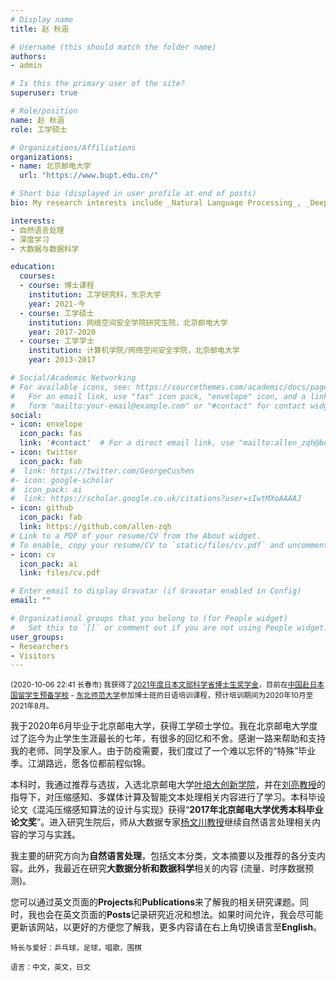 ```yaml
---
# Display name
title: 赵 秋涵

# Username (this should match the folder name)
authors:
- admin

# Is this the primary user of the site?
superuser: true

# Role/position
name: 赵 秋涵
role: 工学硕士

# Organizations/Affiliations
organizations:
- name: 北京邮电大学
  url: "https://www.bupt.edu.cn/"

# Short bio (displayed in user profile at end of posts)
bio: My research interests include _Natural Language Processing_, _Deep Learning_ and _Data Science_. If you get interets in my research topics, please contact me as allen_zqh@bupt.edu.cn.

interests:
- 自然语言处理
- 深度学习
- 大数据与数据科学

education:
  courses:
  - course: 博士课程
    institution: 工学研究科，东京大学
    year: 2021-今
  - course: 工学硕士
    institution: 网络空间安全学院研究生院，北京邮电大学
    year: 2017-2020
  - course: 工学学士
    institution: 计算机学院/网络空间安全学院，北京邮电大学
    year: 2013-2017

# Social/Academic Networking
# For available icons, see: https://sourcethemes.com/academic/docs/page-builder/#icons
#   For an email link, use "fas" icon pack, "envelope" icon, and a link in the
#   form "mailto:your-email@example.com" or "#contact" for contact widget.
social:
- icon: envelope
  icon_pack: fas
  link: '#contact'  # For a direct email link, use "mailto:allen_zqh@bupt.edu.cn".
- icon: twitter
  icon_pack: fab
#  link: https://twitter.com/GeorgeCushen
#- icon: google-scholar
#  icon_pack: ai
#  link: https://scholar.google.co.uk/citations?user=sIwtMXoAAAAJ
- icon: github
  icon_pack: fab
  link: https://github.com/allen-zqh
# Link to a PDF of your resume/CV from the About widget.
# To enable, copy your resume/CV to `static/files/cv.pdf` and uncomment the lines below.
- icon: cv
  icon_pack: ai
  link: files/cv.pdf

# Enter email to display Gravatar (if Gravatar enabled in Config)
email: ""

# Organizational groups that you belong to (for People widget)
#   Set this to `[]` or comment out if you are not using People widget.
user_groups:
- Researchers
- Visitors
---
```


<small>(2020-10-06 22:41 长春市)  我获得了[2021年度日本文部科学省博士生奖学金](https://www.mext.go.jp/content/20200521-mxt_gakushi02-000007188-02.pdf)，目前在[中国赴日本国留学生预备学校](http://lryx.nenu.edu.cn/) - [东北师范大学](http://www.nenu.edu.cn/)参加博士班的日语培训课程，预计培训期间为2020年10月至2021年8月。</small>

我于2020年6月毕业于北京邮电大学，获得工学硕士学位。我在北京邮电大学度过了迄今为止学生生涯最长的七年，有很多的回忆和不舍。感谢一路来帮助和支持我的老师、同学及家人。由于防疫需要，我们度过了一个难以忘怀的“特殊”毕业季。江湖路远，愿各位都前程似锦。

本科时，我通过推荐与选拔，入选北京邮电大学[叶培大创新学院](https://baike.baidu.com/item/%E5%8F%B6%E5%9F%B9%E5%A4%A7%E5%AD%A6%E9%99%A2/4492808?fr=aladdin)，并在[刘亮教授](https://scs.bupt.edu.cn/info/1097/1346.htm)的指导下，对压缩感知、多媒体计算及智能文本处理相关内容进行了学习。本科毕设论文《混沌压缩感知算法的设计与实现》获得“**2017年北京邮电大学优秀本科毕业论文奖**”。进入研究生院后，师从大数据专家[杨文川教授](https://scss.bupt.edu.cn/info/1063/1135.htm)继续自然语言处理相关内容的学习与实践。

我主要的研究方向为**自然语言处理**，包括文本分类，文本摘要以及推荐的各分支内容。此外，我最近在研究**大数据分析和数据科学**相关的内容 (流量、时序数据预测)。

您可以通过英文页面的**Projects**和**Publications**来了解我的相关研究课题。同时，我也会在英文页面的**Posts**记录研究近况和想法。如果时间允许，我会尽可能更新该网站，以更好的方便您了解我，更多内容请在右上角切换语言至**English**。

<small>特长与爱好：乒乓球，足球，唱歌，围棋</small>

<small>语言：中文，英文，日文</small>
